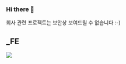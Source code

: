 ### Hi there 👋
회사 관련 프로젝트는 보안상 보여드릴 수 없습니다 :-)

<!--
**rlahfld54/rlahfld54** is a ✨ _special_ ✨ repository because its `README.md` (this file) appears on your GitHub profile.

Here are some ideas to get you started:

- 🔭 I’m currently working on ...
- 🌱 I’m currently learning ...
- 👯 I’m looking to collaborate on ...
- 🤔 I’m looking for help with ...
- 💬 Ask me about ...
- 📫 How to reach me: ...
- 😄 Pronouns: ...
- ⚡ Fun fact: ...
-->


## _FE

<img src="https://img.shields.io/badge/Vue-3766AB?style=flat-square&logo=Vue&logoColor=white"/></a>
